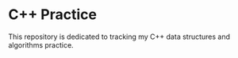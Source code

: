 # C++ Practice
This repository is dedicated to tracking my C++ data structures and algorithms practice.
